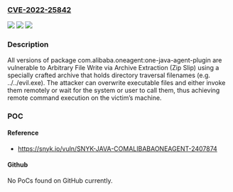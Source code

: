 ### [CVE-2022-25842](https://cve.mitre.org/cgi-bin/cvename.cgi?name=CVE-2022-25842)
![](https://img.shields.io/static/v1?label=Product&message=com.alibaba.oneagent%3Aone-java-agent-plugin&color=blue)
![](https://img.shields.io/static/v1?label=Version&message=n%2Fa&color=blue)
![](https://img.shields.io/static/v1?label=Vulnerability&message=Arbitrary%20File%20Write%20via%20Archive%20Extraction%20(Zip%20Slip)&color=brighgreen)

### Description

All versions of package com.alibaba.oneagent:one-java-agent-plugin are vulnerable to Arbitrary File Write via Archive Extraction (Zip Slip) using a specially crafted archive that holds directory traversal filenames (e.g. ../../evil.exe). The attacker can overwrite executable files and either invoke them remotely or wait for the system or user to call them, thus achieving remote command execution on the victim’s machine.

### POC

#### Reference
- https://snyk.io/vuln/SNYK-JAVA-COMALIBABAONEAGENT-2407874

#### Github
No PoCs found on GitHub currently.

